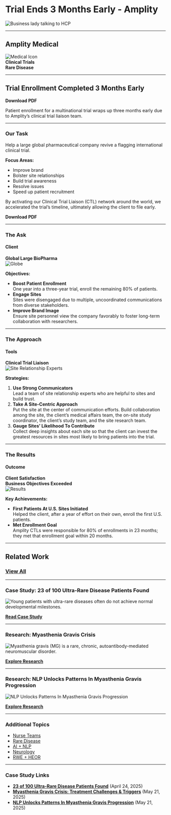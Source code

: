 # Trial Ends 3 Months Early - Amplity

![Business lady talking to HCP](https://cdn.bfldr.com/QO5XXLW2/at/g5swgw5mbzt67jj4sv7gk6kv/business-lady-talking-to-HCP.jpeg?format=png&crop=4798%2C2019%2Cx49%2Cy630&width=1920&height=808)

---

## Amplity Medical  
![Medical Icon](https://amplity.com/wp-content/uploads/2024/12/medical.svg)  
**Clinical Trials**  
**Rare Disease**

---

## Trial Enrollment Completed 3 Months Early  

**Download PDF**  

Patient enrollment for a multinational trial wraps up three months early due to Amplity’s clinical trial liaison team.

---

### Our Task  

Help a large global pharmaceutical company revive a flagging international clinical trial.  

**Focus Areas:**  
- Improve brand  
- Bolster site relationships  
- Build trial awareness  
- Resolve issues  
- Speed up patient recruitment  

By activating our Clinical Trial Liaison (CTL) network around the world, we accelerated the trial’s timeline, ultimately allowing the client to file early.  

**Download PDF**

---

### The Ask  

#### Client  
**Global Large BioPharma**  
![Globe](https://cdn.bfldr.com/QO5XXLW2/at/76q33jwqsbsj3rtztgpb5v78/Globe.jpg?format=png&crop=3038%2C2497%2Cx38%2Cy51&width=471&height=387)

**Objectives:**  
- **Boost Patient Enrollment**  
  One year into a three-year trial, enroll the remaining 80% of patients.  
- **Engage Sites**  
  Sites were disengaged due to multiple, uncoordinated communications from diverse stakeholders.  
- **Improve Brand Image**  
  Ensure site personnel view the company favorably to foster long-term collaboration with researchers.  

---

### The Approach  

#### Tools  
**Clinical Trial Liaison**  
![Site Relationship Experts](https://cdn.bfldr.com/QO5XXLW2/at/xp4n9tjrg3q4wj7296f25/site-relationship-experts.jpeg?format=png&crop=4671%2C3838%2Cx842%2Cy0&width=471&height=387)

**Strategies:**  
1. **Use Strong Communicators**  
   Lead a team of site relationship experts who are helpful to sites and build trust.  
2. **Take A Site-Centric Approach**  
   Put the site at the center of communication efforts. Build collaboration among the site, the client’s medical affairs team, the on-site study coordinator, the client’s study team, and the site research team.  
3. **Gauge Sites’ Likelihood To Contribute**  
   Collect deep insights about each site so that the client can invest the greatest resources in sites most likely to bring patients into the trial.  

---

### The Results  

#### Outcome  
**Client Satisfaction**  
**Business Objectives Exceeded**  
![Results](https://cdn.bfldr.com/QO5XXLW2/at/9q36hwbwkvxbxbxcmrt2frx/CTA_Results.jpg?format=png&crop=3100%2C2547%2Cx81%2Cy3&width=471&height=387)

**Key Achievements:**  
- **First Patients At U.S. Sites Initiated**  
  Helped the client, after a year of effort on their own, enroll the first U.S. patients.  
- **Met Enrollment Goal**  
  Amplity CTLs were responsible for 80% of enrollments in 23 months; they met that enrollment goal within 20 months.  

---

## Related Work  

### [View All](https://amplity.com/our-work)  

---

### Case Study: 23 of 100 Ultra-Rare Disease Patients Found  

![Young patients with ultra-rare diseases often do not achieve normal developmental milestones.](https://cdn.bfldr.com/QO5XXLW2/at/3nn8rs7t8trcrv73wnvt7p6b/young-child-sitting-on-a-couch-with-family.jpeg?format=png&crop=6666%2C2805%2Cx55%2Cy229&width=1920&height=808)  

**[Read Case Study](https://amplity.com/case-study/23-percent-ultra-rare-disease-patients-found)**  

---

### Research: Myasthenia Gravis Crisis  

![Myasthenia gravis (MG) is a rare, chronic, autoantibody-mediated neuromuscular disorder.](https://cdn.bfldr.com/QO5XXLW2/at/tqf37f4474vg675fmzt9nw2v/Muscle_Weakness_and_Fatigue.jpeg?format=png&crop=5493%2C3087%2Cx378%2Cy19&width=872&height=490)  

**[Explore Research](https://amplity.com/news/myasthenia-gravis-crisis-treatment-challenges)**  

---

### Research: NLP Unlocks Patterns In Myasthenia Gravis Progression  

![NLP Unlocks Patterns In Myasthenia Gravis Progression](https://cdn.bfldr.com/QO5XXLW2/at/sj6bxt2trzgzh6knh7x7rk3/myasthenia-gravis.jpeg?format=png&crop=7019%2C3944%2Cx865%2Cy40&width=872&height=490)  

**[Explore Research](https://amplity.com/news/nlp-unlocks-patterns-in-myasthenia-gravis-progression)**  

---

### Additional Topics  

- [Nurse Teams](https://amplity.com/our-work?e-filter-fd61e78-topic=nurse-teams)  
- [Rare Disease](https://amplity.com/our-work?e-filter-fd61e78-topic=rare-disease)  
- [AI + NLP](https://amplity.com/news?e-filter-87fc013-topic=ai-nlp)  
- [Neurology](https://amplity.com/news?e-filter-87fc013-topic=neurology)  
- [RWE + HEOR](https://amplity.com/news?e-filter-87fc013-topic=rwe-heor)  

---

### Case Study Links  

- **[23 of 100 Ultra-Rare Disease Patients Found](https://amplity.com/case-study/23-percent-ultra-rare-disease-patients-found)** (April 24, 2025)  
- **[Myasthenia Gravis Crisis: Treatment Challenges & Triggers](https://amplity.com/news/myasthenia-gravis-crisis-treatment-challenges)** (May 21, 2025)  
- **[NLP Unlocks Patterns In Myasthenia Gravis Progression](https://amplity.com/news/nlp-unlocks-patterns-in-myasthenia-gravis-progression)** (May 21, 2025)  